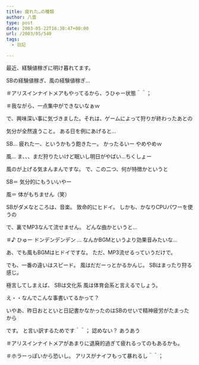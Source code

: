 ```yaml
---
title: 疲れた…の種類
author: 八雲
type: post
date: 2003-05-22T16:30:47+00:00
url: /2003/05/540
tags:
  - 日記

---
```

最近、経験値稼ぎに明け暮れてます。
  
SBの経験値稼ぎ、風の経験値稼ぎ…
  
＃アリスインナイトメアもやってるから、うひゃー状態＾＾；
  
＃我ながら、一点集中ができないなぁｗ

で、興味深い事に気づきました。それは、ゲームによって狩りが終わったあとの
  
気分が全然違うこと。 ある日を例にあげると…

SB… 疲れたー、というかもう飽きたー。 かったるいー やめやめｗ
  
風… ま、、、まだ狩りたいけど眠いし明日がやばい…ちくしょー

風のが上げる気まんまんですな。 で、この二つ、何が特徴かというと
  
SB＝ 気分的にもういいやー
  
風＝ 体がもちません（笑）

SBがダメなところは、音楽。 致命的にヒドイ。 しかも、かなりCPUパワーを使うの
  
で、裏でMP3なんて流せません。 どんな曲かというと…
  
＃♪ ひゅー ドンデンデンデン … なんかBGMというより効果音みたいな…
  
あ、でも風もBGMはヒドイですな。 ただ、MP3流せるっていうだけで。
  
でも、一番の違いはスピード。 風はだだーっとかるかんじ。 SBはまったり狩る感じ。
  
極言してしまえば、 SBは文化系 風は体育会系と言えるでしょう。

え・・なんでこんな事書いてるかって？
  
いやあ、昨日おとといと日記書かなかったのはSBのせいで精神疲労がたまったから
  
です。 と言い訳するためです＾＾； 認めない？ あうあう

＃アリスインナイトメアがあまりに退廃的過ぎて疲れるってのもあるかも。
  
＃ホラーっぽいから恐いし。 アリスがナイフもって暴れるし＾＾；
